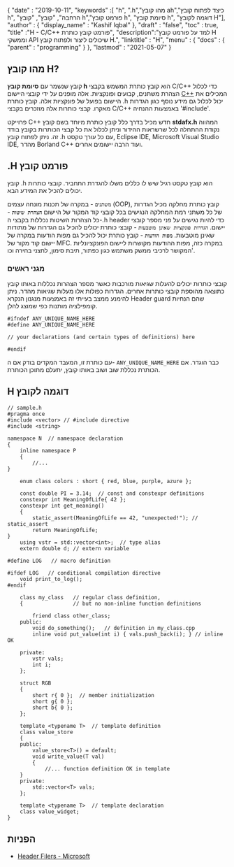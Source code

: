 {
  "date" : "2019-10-11",
  "keywords" :[ "h", ".h","מהו קובץ ah","כיצד לפתוח קובץ h", "הרחבה", "קובץ", "קובץ h","פורמט קובץ h", "סיומת קובץ h", "דוגמה לקובץ H"],
  "author" : {
    "display_name" : "Kashif Iqbal"
},
  "draft" : "false",
  "toc" : true,
  "title" :"H - C/C++ פורמט קובץ כותרת",
  "description":"למד על פורמט קובץ H וממשקי API שיכולים ליצור ולפתוח קובץ H.",
  "linktitle" : "H",
  "menu" : {
    "docs" : {
      "parent" : "programming"
}
},
  "lastmod" : "2021-05-07"
}

## מהו קובץ H?

קובץ שנשמר עם **סיומת קובץ h** הוא קובץ כותרת המשמש בקבצי C/C++ כדי לכלול הצהרת משתנים, קבועים ופונקציות. אלה מופנים על ידי קובצי היישום [C++](/he/programming/cpp/) המכילים את היישום בפועל של פונקציות אלה. קובץ כותרת .h יכול לכלול גם מידע נוסף כגון הגדרות מאקרו. קבצי כותרות אלה מוזכרים בקבצי C/C++ באמצעות ההנחיה '#include'.

פרוייקט C++ חדש מכיל בדרך כלל קובץ כותרת מיוחד בשם קובץ **stdafx.h** המהווה נקודת ההתחלה לכל שרשראות ההידור וניתן לכלול את כל קבצי הכותרות בקובץ בודד זה. ניתן לפתוח קובץ .h עם כל עורך טקסט, Eclipse IDE, Microsoft Visual Studio IDE, מהדר Borland C++ ועוד הרבה יישומים אחרים.

## .H פורמט קובץ

קובץ .h הוא קובץ טקסט רגיל שיש לו כללים משלו להגדרת התחביר. קובצי כותרות יכולים להכיל את המידע הבא.

**`משתנים`** - במקרה של תכנות מונחה עצמים (OOP), קובץ כותרת מחלקה מכיל הגדרות של כל משתני רמת המחלקה הנגישים בכל קובצי קוד המקור של היישום
**`הצהרת שיטות`** - כל הצהרות השיטות נכללות בקבצי ה-.h header כדי להיות נגישים על פני מספר קובצי יישום.
**`הגדרות פונקציות שאינן מוטבעות`** - קובצי כותרת יכולים להכיל גם הגדרות של מתודות שאינן מוטבעות.
**`מפות הודעות`** - קובץ כותרת יכול להכיל גם מפות הודעות במקרה של יישום קוד מקור של MFC. במקרה כזה, מפות ההודעות מקושרות ליישום הפונקציונליות המקושר לרכיבי ממשק משתמש כגון כפתור, תיבת סימון, לחצני בחירה וכו'.


### מגני ראשים

קובצי כותרות יכולים להעלות שגיאות מורכבות כאשר מספר הצהרות נכללות באותו קובץ כתוצאה מהוספת קובצי כותרות אחרים. הגדרות כפולות אלו מעלות שגיאות מהדר. ניתן להימנע ממצב בעייתי זה באמצעות מנגנון הנקרא Header guard שהם הנחיות קומפילציה מותנות כפי שמוצג להלן.

```
#ifndef ANY_UNIQUE_NAME_HERE
#define ANY_UNIQUE_NAME_HERE

// your declarations (and certain types of definitions) here

#endif
```
עם כותרת זו, המעבד המקדים בודק אם ה- `ANY_UNIQUE_NAME_HERE` כבר הוגדר. אם הכותרת נכללת שוב ושוב באותו קובץ, יתעלם מתוכן הכותרת.

## H דוגמה לקובץ

```
// sample.h
#pragma once
#include <vector> // #include directive
#include <string>

namespace N  // namespace declaration
{
    inline namespace P
    {
        //...
}

    enum class colors : short { red, blue, purple, azure };

    const double PI = 3.14;  // const and constexpr definitions
    constexpr int MeaningOfLife{ 42 };
    constexpr int get_meaning()
    {
        static_assert(MeaningOfLife == 42, "unexpected!"); // static_assert
        return MeaningOfLife;
}
    using vstr = std::vector<int>;  // type alias
    extern double d; // extern variable

#define LOG   // macro definition

#ifdef LOG   // conditional compilation directive
    void print_to_log();
#endif

    class my_class   // regular class definition,
    {                // but no non-inline function definitions

        friend class other_class;
    public:
        void do_something();   // definition in my_class.cpp
        inline void put_value(int i) { vals.push_back(i); } // inline OK

    private:
        vstr vals;
        int i;
    };

    struct RGB
    {
        short r{ 0 };  // member initialization
        short g{ 0 };
        short b{ 0 };
    };

    template <typename T>  // template definition
    class value_store
    {
    public:
        value_store<T>() = default;
        void write_value(T val)
        {
            //... function definition OK in template
    }
    private:
        std::vector<T> vals;
    };

    template <typename T>  // template declaration
    class value_widget;
}
```

## הפניות

* [Header Filers - Microsoft](https://learn.microsoft.com/en-us/cpp/cpp/header-files-cpp?view=msvc-160)

